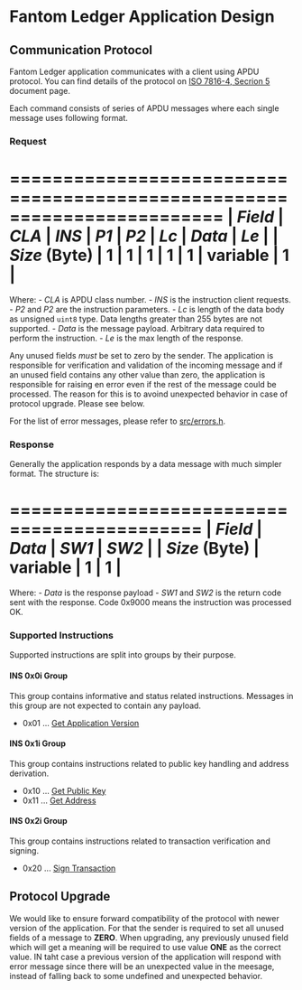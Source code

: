 # Fantom Ledger Application Design

## Communication Protocol
Fantom Ledger application communicates with a client using APDU protocol.
You can find details of the protocol on 
[ISO 7816-4, Secrion 5](http://cardwerk.com/smart-card-standard-iso7816-4-section-5-basic-organizations/#chap5_4) 
document page. 

Each command consists of series of APDU messages where each single message uses following format.

### Request

========================================================================
| *Field*       | *CLA* | *INS* | *P1* | *P2* | *Lc* | *Data*   | *Le* |
| *Size* (Byte) | 1     | 1     | 1    | 1    | 1    | variable | 1    |
========================================================================

Where:
    - *CLA* is APDU class number.
    - *INS* is the instruction client requests.
    - *P2* and *P2* are the instruction parameters.
    - *Lc* is length of the data body as unsigned `uint8` type. Data lengths greater than 255 bytes are not supported.
    - *Data* is the message payload. Arbitrary data required to perform the instruction.
    - *Le* is the max length of the response.

Any unused fields *must* be set to zero by the sender. The application is responsible for verification 
and validation of the incoming message and if an unused field contains any other value than zero, the
application is responsible for raising en error even if the rest of the message could be processed. 
The reason for this is to avoind unexpected behavior in case of protocol upgrade. Please see below.

For the list of error messages, please refer to [src/errors.h](../src/errors.h).


### Response

Generally the application responds by a data message with much simpler format.
The structure is:

============================================
| *Field*       | *Data*   | *SW1* | *SW2* |
| *Size* (Byte) | variable | 1     | 1     |
============================================

Where:
    - *Data* is the response payload
    - *SW1* and *SW2* is the return code sent with the response. Code 0x9000 means the instruction was processed OK.

### Supported Instructions

Supported instructions are split into groups by their purpose.

#### INS 0x0i Group

This group contains informative and status related instructions. Messages in this group are not expected
to contain any payload.

  - 0x01 ... [Get Application Version](cmd_app_version.md)

#### INS 0x1i Group

This group contains instructions related to public key handling and address derivation.

  - 0x10 ... [Get Public Key](cmd_get_pubkey.md)
  - 0x11 ... [Get Address](cmd_get_address.md)


#### INS 0x2i Group

This group contains instructions related to transaction verification and signing.

  - 0x20 ... [Sign Transaction](cmd_sign_tx.md)


## Protocol Upgrade

We would like to ensure forward compatibility of the protocol with newer version of the application.
For that the sender is required to set all unused fields of a message to **ZERO**. When upgrading,
any previously unused field which will get a meaning will be required to use value **ONE** as the
correct value. IN taht case a previous version of the application will respond with error message
since there will be an unexpected value in the meesage, instead of falling back to some undefined
and unexpected behavior.
